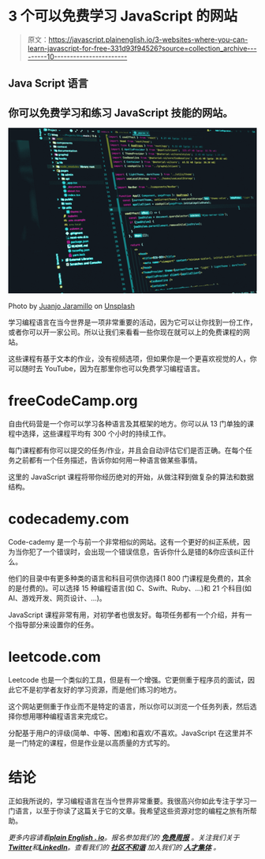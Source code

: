 # 3 个可以免费学习 JavaScript 的网站

> 原文：<https://javascript.plainenglish.io/3-websites-where-you-can-learn-javascript-for-free-331d93f94526?source=collection_archive---------10----------------------->

## Java Script 语言

## 你可以免费学习和练习 JavaScript 技能的网站。

![](img/6bc602b66d1b3472173956562f55761f.png)

Photo by [Juanjo Jaramillo](https://unsplash.com/es/@juanjodev02?utm_source=medium&utm_medium=referral) on [Unsplash](https://unsplash.com?utm_source=medium&utm_medium=referral)

学习编程语言在当今世界是一项非常重要的活动，因为它可以让你找到一份工作，或者你可以开一家公司。所以让我们来看看一些你现在就可以上的免费课程的网站。

这些课程有基于文本的作业，没有视频选项，但如果你是一个更喜欢视觉的人，你可以随时去 YouTube，因为在那里你也可以免费学习编程语言。

# freeCodeCamp.org

自由代码营是一个你可以学习各种语言及其框架的地方。你可以从 13 门单独的课程中选择，这些课程平均有 300 个小时的持续工作。

每门课程都有你可以提交的任务/作业，并且会自动评估它们是否正确。在每个任务之前都有一个任务描述，告诉你如何用一种语言做某些事情。

这里的 JavaScript 课程将带你经历绝对的开始，从做注释到做复杂的算法和数据结构。

# codecademy.com

Code-cademy 是一个与前一个非常相似的网站。这有一个更好的纠正系统，因为当你犯了一个错误时，会出现一个错误信息，告诉你什么是错的&你应该纠正什么。

他们的目录中有更多种类的语言和科目可供你选择(1 800 门课程是免费的，其余的是付费的)。可以选择 15 种编程语言(如 C、Swift、Ruby、…)和 21 个科目(如 AI、游戏开发、网页设计、…)。

JavaScript 课程非常有用，对初学者也很友好。每项任务都有一个介绍，并有一个指导部分来设置你的任务。

# leetcode.com

Leetcode 也是一个类似的工具，但是有一个增强。它更侧重于程序员的面试，因此它不是初学者友好的学习资源，而是他们练习的地方。

这个网站更侧重于作业而不是特定的语言，所以你可以浏览一个任务列表，然后选择你想用哪种编程语言来完成它。

分配基于用户的评级(简单、中等、困难)和喜欢/不喜欢。JavaScript 在这里并不是一门特定的课程，但是作业是以高质量的方式写的。

# 结论

正如我所说的，学习编程语言在当今世界非常重要。我很高兴你如此专注于学习一门语言，以至于你读了这篇关于它的文章。我希望这些资源对您的编程之旅有所帮助。

*更多内容请看*[***plain English . io***](https://plainenglish.io/)*。报名参加我们的* [***免费周报***](http://newsletter.plainenglish.io/) *。关注我们关于*[***Twitter***](https://twitter.com/inPlainEngHQ)*和*[***LinkedIn***](https://www.linkedin.com/company/inplainenglish/)*。查看我们的* [***社区不和谐***](https://discord.gg/GtDtUAvyhW) *加入我们的* [***人才集体***](https://inplainenglish.pallet.com/talent/welcome) *。*
